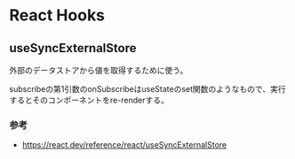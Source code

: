 # React Hooks

## useSyncExternalStore

外部のデータストアから値を取得するために使う。

subscribeの第1引数のonSubscribeはuseStateのset関数のようなもので、実行するとそのコンポーネントをre-renderする。

### 参考

- <https://react.dev/reference/react/useSyncExternalStore>
